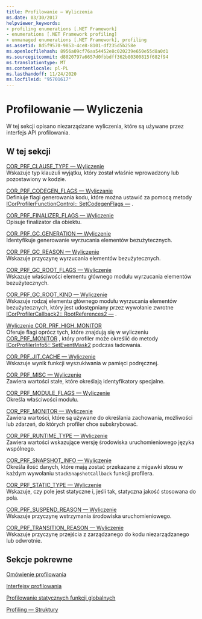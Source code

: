 ```yaml
---
title: Profilowanie — Wyliczenia
ms.date: 03/30/2017
helpviewer_keywords:
- profiling enumerations [.NET Framework]
- enumerations [.NET Framework profiling]
- unmanaged enumerations [.NET Framework], profiling
ms.assetid: 8d5f9570-9853-4ce8-8101-df235d5b258e
ms.openlocfilehash: 8956a09cf76aa54452e8c020239e650e55d8a0d1
ms.sourcegitcommit: d8020797a6657d0fbbdff362b80300815f682f94
ms.translationtype: MT
ms.contentlocale: pl-PL
ms.lasthandoff: 11/24/2020
ms.locfileid: "95701617"
---
```

# <a name="profiling-enumerations"></a>Profilowanie — Wyliczenia

W tej sekcji opisano niezarządzane wyliczenia, które są używane przez interfejs API profilowania.  
  
## <a name="in-this-section"></a>W tej sekcji  

 [COR_PRF_CLAUSE_TYPE — Wyliczenie](cor-prf-clause-type-enumeration.md)  
 Wskazuje typ klauzuli wyjątku, który został właśnie wprowadzony lub pozostawiony w kodzie.  
  
 [COR_PRF_CODEGEN_FLAGS — Wyliczanie](cor-prf-codegen-flags-enumeration.md)  
 Definiuje flagi generowania kodu, które można ustawić za pomocą metody [ICorProfilerFunctionControl:: SetCodegenFlags —](icorprofilerfunctioncontrol-setcodegenflags-method.md) .  
  
 [COR_PRF_FINALIZER_FLAGS — Wyliczenie](cor-prf-finalizer-flags-enumeration.md)  
 Opisuje finalizator dla obiektu.  
  
 [COR_PRF_GC_GENERATION — Wyliczenie](cor-prf-gc-generation-enumeration.md)  
 Identyfikuje generowanie wyrzucania elementów bezużytecznych.  
  
 [COR_PRF_GC_REASON — Wyliczenie](cor-prf-gc-reason-enumeration.md)  
 Wskazuje przyczynę wyrzucania elementów bezużytecznych.  
  
 [COR_PRF_GC_ROOT_FLAGS — Wyliczenie](cor-prf-gc-root-flags-enumeration.md)  
 Wskazuje właściwości elementu głównego modułu wyrzucania elementów bezużytecznych.  
  
 [COR_PRF_GC_ROOT_KIND — Wyliczenie](cor-prf-gc-root-kind-enumeration.md)  
 Wskazuje rodzaj elementu głównego modułu wyrzucania elementów bezużytecznych, który jest udostępniany przez wywołanie zwrotne [ICorProfilerCallback2:: RootReferences2 —](icorprofilercallback2-rootreferences2-method.md) .  
  
 [Wyliczenie COR_PRF_HIGH_MONITOR](cor-prf-high-monitor-enumeration.md)  
 Oferuje flagi oprócz tych, które znajdują się w wyliczeniu [COR_PRF_MONITOR](cor-prf-monitor-enumeration.md) , który profiler może określić do metody [ICorProfilerInfo5:: SetEventMask2](icorprofilerinfo5-seteventmask2-method.md) podczas ładowania.  
  
 [COR_PRF_JIT_CACHE — Wyliczenie](cor-prf-jit-cache-enumeration.md)  
 Wskazuje wynik funkcji wyszukiwania w pamięci podręcznej.  
  
 [COR_PRF_MISC — Wyliczenie](cor-prf-misc-enumeration.md)  
 Zawiera wartości stałe, które określają identyfikatory specjalne.  
  
 [COR_PRF_MODULE_FLAGS — Wyliczenie](cor-prf-module-flags-enumeration.md)  
 Określa właściwości modułu.  
  
 [COR_PRF_MONITOR — Wyliczenie](cor-prf-monitor-enumeration.md)  
 Zawiera wartości, które są używane do określania zachowania, możliwości lub zdarzeń, do których profiler chce subskrybować.  
  
 [COR_PRF_RUNTIME_TYPE — Wyliczenie](cor-prf-runtime-type-enumeration.md)  
 Zawiera wartości wskazujące wersję środowiska uruchomieniowego języka wspólnego.  
  
 [COR_PRF_SNAPSHOT_INFO — Wyliczenie](cor-prf-snapshot-info-enumeration.md)  
 Określa ilość danych, które mają zostać przekazane z migawki stosu w każdym wywołaniu `StackSnapshotCallback` funkcji profilera.  
  
 [COR_PRF_STATIC_TYPE — Wyliczenie](cor-prf-static-type-enumeration.md)  
 Wskazuje, czy pole jest statyczne i, jeśli tak, statyczna jakość stosowana do pola.  
  
 [COR_PRF_SUSPEND_REASON — Wyliczenie](cor-prf-suspend-reason-enumeration.md)  
 Wskazuje przyczynę wstrzymania środowiska uruchomieniowego.  
  
 [COR_PRF_TRANSITION_REASON — Wyliczenie](cor-prf-transition-reason-enumeration.md)  
 Wskazuje przyczynę przejścia z zarządzanego do kodu niezarządzanego lub odwrotnie.  
  
## <a name="related-sections"></a>Sekcje pokrewne  

 [Omówienie profilowania](profiling-overview.md)  
  
 [Interfejsy profilowania](profiling-interfaces.md)  
  
 [Profilowanie statycznych funkcji globalnych](profiling-global-static-functions.md)  
  
 [Profiling — Struktury](profiling-structures.md)
